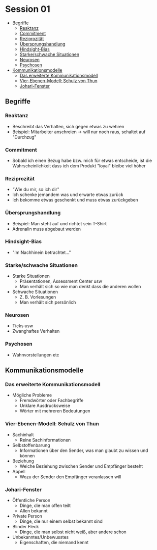 # Session 01
<!-- toc orderedList:0 depthFrom:2 depthTo:6 -->

* [Begriffe](#begriffe)
  * [Reaktanz](#reaktanz)
  * [Commitment](#commitment)
  * [Reziprozität](#reziprozität)
  * [Übersprungshandlung](#übersprungshandlung)
  * [Hindsight-Bias](#hindsight-bias)
  * [Starke/schwache Situationen](#starkeschwache-situationen)
  * [Neurosen](#neurosen)
  * [Psychosen](#psychosen)
* [Kommunikationsmodelle](#kommunikationsmodelle)
  * [Das erweiterte Kommunikationsmodell](#das-erweiterte-kommunikationsmodell)
  * [Vier-Ebenen-Modell: Schulz von Thun](#vier-ebenen-modell-schulz-von-thun)
  * [Johari-Fenster](#johari-fenster)

<!-- tocstop -->

## Begriffe

### Reaktanz
* Beschreibt das Verhalten, sich gegen etwas zu wehren
* Beispiel: Mitarbeiter anschreien &rarr; will nur noch raus, schaltet auf "Durchzug"

### Commitment
* Sobald ich einen Bezug habe bzw. mich für etwas entscheide, ist die Wahrscheinlichkeit dass ich dem Produkt "loyal" bleibe viel höher

### Reziprozität
* "Wie du mir, so ich dir"
* Ich schenke jemandem was und erwarte etwas zurück
* Ich bekomme etwas geschenkt und muss etwas zurückgeben

### Übersprungshandlung
* Beispiel: Man steht auf und richtet sein T-Shirt
* Adrenalin muss abgebaut werden

### Hindsight-Bias
* "Im Nachhinein betrachtet..."

### Starke/schwache Situationen
* Starke Situationen
  * Präsentationen, Assessment Center usw
  * Man verhält sich so wie man denkt dass die anderen wollen
* Schwache Situationen
  * Z. B. Vorlesungen
  * Man verhält sich persönlich

### Neurosen
* Ticks usw
* Zwanghaftes Verhalten

### Psychosen
* Wahnvorstellungen etc

## Kommunikationsmodelle

### Das erweiterte Kommunikationsmodell
* Mögliche Probleme
  * Fremdwörter oder Fachbegriffe
  * Unklare Ausdrucksweise
  * Wörter mit mehreren Bedeutungen

### Vier-Ebenen-Modell: Schulz von Thun
* Sachinhalt
  * Reine Sachinformationen
* Selbstoffenbarung
  * Informationen über den Sender, was man glaubt zu wissen und können
* Beziehung
  * Welche Beziehung zwischen Sender und Empfänger besteht
* Appell
  * Wozu der Sender den Empfänger veranlassen will

### Johari-Fenster
* Öffentliche Person
  * Dinge, die man offen teilt
  * Allen bekannt
* Private Person
  * Dinge, die nur einem selbst bekannt sind
* Blinder Fleck
  * Dinge, die man selbst nicht weiß, aber andere schon
* Unbekanntes/Unbewusstes
  * Eigenschaften, die niemand kennt
